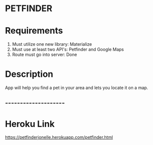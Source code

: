 # PETFINDER

# Requirements
1. Must utilize one new library: Materialize
2. Must use at least two API's: Petfinder and Google Maps
4. Route must go into server: Done

# Description
App will help you find a pet in your area and lets you locate it on a map.

## -------------------- ##

# Heroku Link
https://petfinderjonelle.herokuapp.com/petfinder.html

